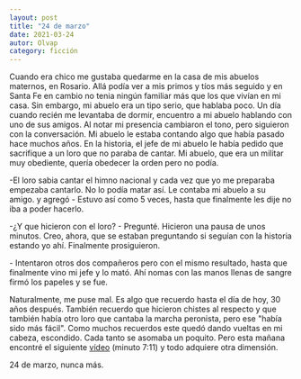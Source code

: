 ```yaml
---
layout: post
title: "24 de marzo"
date: 2021-03-24
autor: Olvap
category: ficción
---
```

Cuando era chico me gustaba quedarme en la casa de mis abuelos maternos, en
Rosario. Allá podía ver a mis primos y tíos más seguido y en Santa Fe en cambio
no tenia ningún familiar más que los que vivían en mi casa. Sin embargo, mi
abuelo era un tipo serio, que hablaba poco. Un día cuando recién me levantaba
de dormir, encuentro a mi abuelo hablando con uno de sus amigos. Al notar mi
presencia cambiaron el tono, pero siguieron con la conversación. Mi abuelo le
estaba contando algo que había pasado hace muchos años. En la historia, el jefe
de mi abuelo le había pedido que sacrifique a un loro que no paraba de cantar.
Mi abuelo, que era un militar muy obediente, quería obedecer la orden pero no
podía.

\-El loro sabia cantar el himno nacional y cada vez que yo me preparaba
empezaba cantarlo. No lo podía matar así. Le contaba mi abuelo a su amigo. y
agregó - Estuvo así como 5 veces, hasta que finalmente les dije no iba a poder
hacerlo.

\-¿Y que hicieron con el loro? - Pregunté. Hicieron una pausa de unos minutos.
Creo, ahora, que se estaban preguntando si seguían con la historia estando yo
ahí. Finalmente prosiguieron.

\- Intentaron otros dos compañeros pero con el mismo resultado, hasta que
finalmente vino mi jefe y lo mató. Ahí nomas con las manos llenas de sangre
firmó los papeles y se fue.

Naturalmente, me puse mal. Es algo que recuerdo hasta el día de hoy, 30 años
después. También recuerdo que hicieron chistes al respecto y que también había
otro loro que cantaba la marcha peronista, pero ese "había sido más fácil".
Como muchos recuerdos este quedó dando vueltas en mi cabeza, escondido. Cada
tanto se asomaba un poquito. Pero esta mañana encontré el siguiente
[vídeo](https://youtu.be/Xd4AfRJf5w4?t=431) (minuto 7:11) y todo adquiere otra
dimensión.

24 de marzo, nunca más.
